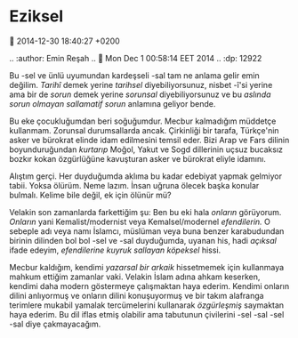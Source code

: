 Eziksel
=======

:date: 2014-12-30 18:40:27 +0200

.. :author: Emin Reşah
.. :date: Mon Dec  1 00:58:14 EET 2014 
.. :dp: 12922 

Bu -sel ve ünlü uyumundan kardeşseli -sal tam ne anlama gelir emin
değilim. *Tarihî* demek yerine *tarihsel* diyebiliyorsunuz, nisbet
-î'si yerine ama bir de *sorun* demek yerine *sorunsal*
diyebiliyorsunuz ve bu *aslında sorun olmayan sallamatif sorun*
anlamına geliyor bende.

Bu eke çocukluğumdan beri soğuğumdur. Mecbur kalmadığım müddetçe
kullanmam. Zorunsal durumsallarda ancak. Çirkinliği bir tarafa,
Türkçe'nin asker ve bürokrat elinde idam edilmesini temsil eder. Bizi
Arap ve Fars dilinin boyunduruğundan *kurtarıp* Moğol, Yakut ve Sogd
dillerinin uçsuz bucaksız bozkır kokan özgürlüğüne kavuşturan asker ve
bürokrat eliyle idamını.

Alıştım gerçi. Her duyduğumda aklıma bu kadar edebiyat yapmak gelmiyor
tabii. Yoksa ölürüm. Neme lazım. İnsan uğruna ölecek başka konular
bulmalı. Kelime bile değil, ek için ölünür mü?

Velakin son zamanlarda farkettiğim şu: Ben bu eki hala *onların*
görüyorum. *Onların* yani Kemalist/modernist veya Kemalsel/modernel
*efendilerin.* O sebeple adı veya namı İslamcı, müslüman veya buna
benzer karabudundan birinin dilinden bol bol -sel ve -sal duyduğumda,
uyanan his, hadi *açıksal* ifade edeyim, *efendilerine kuyruk sallayan
köpeksel* hissi.

Mecbur kaldığım, kendimi *yazarsal bir arkaik* hissetmemek için
kullanmaya mahkum ettiğim zamanlar vaki. Velakin İslam adına ahkam
keserken, kendimi daha modern göstermeye çalışmaktan haya
ederim. Kendimi onların dilini anlıyormuş ve onların dilini
konuşuyormuş ve bir takım alafranga terimlere mukabil yamalak
tercümelerini kullanarak *özgürleşmiş* saymaktan haya ederim. Bu dil
iflas etmiş olabilir ama tabutunun çivilerini -sel -sal -sel -sal diye
çakmayacağım.

